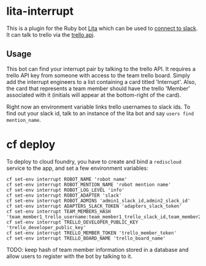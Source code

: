 # lita-interrupt

This is a plugin for the Ruby bot [Lita](https://www.lita.io/) which can be used to [connect to slack](https://github.com/litaio/lita-slack). It can talk to trello via the [trello api](https://developers.trello.com/docs/).

## Usage

This bot can find your interrupt pair by talking to the trello API. It requires a trello API key from someone with access to the team trello board. Simply add the interrupt engineers to a list containing a card titled 'Interrupt'. Also, the card that represents a team member should have the trello 'Member' associated with it (initials will appear at the bottom-right of the card).

Right now an environment variable links trello usernames to slack ids. To find out your slack id, talk to an instance of the lita bot and say `users find mention_name`.

# cf deploy

To deploy to cloud foundry, you have to create and bind a `rediscloud` service to the app, and set a few environment variables:

```
cf set-env interrupt ROBOT_NAME 'robot name'
cf set-env interrupt ROBOT_MENTION_NAME 'robot mention name'
cf set-env interrupt ROBOT_LOG_LEVEL 'info'
cf set-env interrupt ROBOT_ADAPTER 'slack'
cf set-env interrupt ROBOT_ADMINS 'admin1_slack_id,admin2_slack_id'
cf set-env interrupt ADAPTERS_SLACK_TOKEN 'adapters_slack_token'
cf set-env interrupt TEAM_MEMBERS_HASH 'team_member1_trello_username:team_member1_trello_slack_id,team_member2_trello_username:team_member2_trello_slack_id'
cf set-env interrupt TRELLO_DEVELOPER_PUBLIC_KEY 'trello_developer_public_key'
cf set-env interrupt TRELLO_MEMBER_TOKEN 'trello_member_token'
cf set-env interrupt TRELLO_BOARD_NAME 'trello_board_name'
```

TODO: keep hash of team member information stored in a database and allow users to register with the bot by talking to it.
